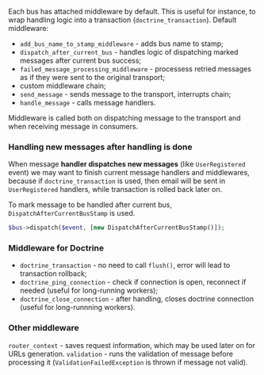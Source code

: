 
Each bus has attached middleware by default. This is useful for instance, to wrap handling logic into a transaction (`doctrine_transaction`). 
Default middleware:
- `add_bus_name_to_stamp_middleware` - adds bus name to stamp;
- `dispatch_after_current_bus` - handles logic of dispatching marked messages after current bus success;
- `failed_message_processing_middleware` - processess retried messages as if they were sent to the original transport;
- custom middleware chain;
- `send_message` - sends message to the transport, interrupts chain;
- `handle_message` - calls message handlers.

Middleware is called both on dispatching message to the transport and when receiving message in consumers.

### Handling new messages after handling is done

When message **handler dispatches new messages** (like `UserRegistered` event) we may want to finish current message handlers and middlewares, because if `doctrine_transaction` is used, then email will be sent in `UserRegistered` handlers, while transaction is rolled back later on.

To mark message to be handled after current bus, `DispatchAfterCurrentBusStamp` is used.

```php
$bus->dispatch($event, [new DispatchAfterCurrentBusStamp()]);
```

### Middleware for Doctrine

- `doctrine_transaction` - no need to call `flush()`, error will lead to transaction rollback;
- `doctrine_ping_connection` - check if connection is open, reconnect if needed (useful for long-running workers);
- `doctrine_close_connection` - after handling, closes doctrine connection (useful for long-runnning workers).

### Other middleware

`router_context` - saves request information, which may be used later on for URLs generation.
`validation` - runs the validation of message before processing it (`ValidationFailedException` is thrown if message not valid).
